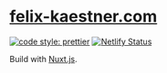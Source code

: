 # [felix-kaestner.com](https://felix-kaestner.com)

[![code style: prettier](https://img.shields.io/badge/code_style-prettier-ff69b4.svg?style=flat-square)](https://github.com/prettier/prettier)
[![Netlify Status](https://api.netlify.com/api/v1/badges/19de53aa-00bf-43b4-8a79-0aabc45e7d06/deploy-status)](https://app.netlify.com/sites/felix-kaestner/deploys)

Build with [Nuxt.js](https://nuxtjs.org).
